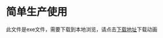 # 简单生产使用

此文件是exe文件，需要下载到本地浏览，请点击[下载地址](http://resource.3cwdb.com/kailong-donghua/简单生产-使用.exe)下载动画


